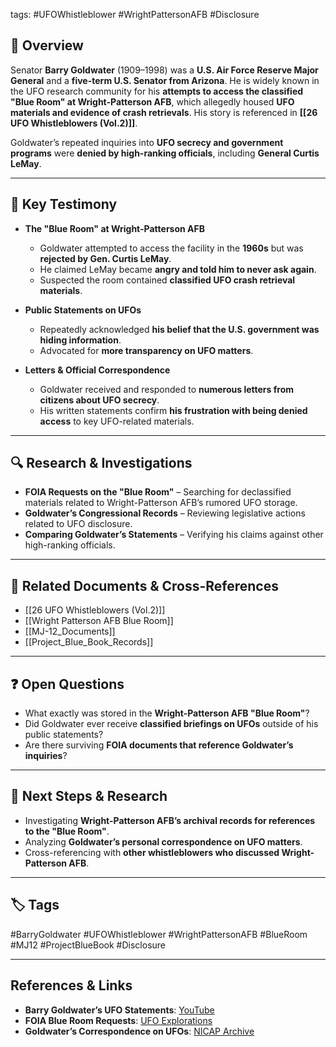 

tags: #UFOWhistleblower #WrightPattersonAFB #Disclosure

## 📌 Overview

Senator **Barry Goldwater** (1909–1998) was a **U.S. Air Force Reserve Major General** and a **five-term U.S. Senator from Arizona**. He is widely known in the UFO research community for his **attempts to access the classified "Blue Room" at Wright-Patterson AFB**, which allegedly housed **UFO materials and evidence of crash retrievals**. His story is referenced in **[[26 UFO Whistleblowers (Vol.2)]]**.

Goldwater’s repeated inquiries into **UFO secrecy and government programs** were **denied by high-ranking officials**, including **General Curtis LeMay**.

---

## 📝 Key Testimony

- **The "Blue Room" at Wright-Patterson AFB**
    
    - Goldwater attempted to access the facility in the **1960s** but was **rejected by Gen. Curtis LeMay**.
    - He claimed LeMay became **angry and told him to never ask again**.
    - Suspected the room contained **classified UFO crash retrieval materials**.
- **Public Statements on UFOs**
    
    - Repeatedly acknowledged **his belief that the U.S. government was hiding information**.
    - Advocated for **more transparency on UFO matters**.
- **Letters & Official Correspondence**
    
    - Goldwater received and responded to **numerous letters from citizens about UFO secrecy**.
    - His written statements confirm **his frustration with being denied access** to key UFO-related materials.

---

## 🔍 Research & Investigations

- **FOIA Requests on the "Blue Room"** – Searching for declassified materials related to Wright-Patterson AFB’s rumored UFO storage.
- **Goldwater’s Congressional Records** – Reviewing legislative actions related to UFO disclosure.
- **Comparing Goldwater’s Statements** – Verifying his claims against other high-ranking officials.

---

## 🔗 Related Documents & Cross-References

- [[26 UFO Whistleblowers (Vol.2)]]
- [[Wright Patterson AFB Blue Room]]
- [[MJ-12_Documents]]
- [[Project_Blue_Book_Records]]

---

## ❓ Open Questions

- What exactly was stored in the **Wright-Patterson AFB "Blue Room"**?
- Did Goldwater ever receive **classified briefings on UFOs** outside of his public statements?
- Are there surviving **FOIA documents that reference Goldwater’s inquiries**?

---

## 🔮 Next Steps & Research

- Investigating **Wright-Patterson AFB’s archival records for references to the "Blue Room"**.
- Analyzing **Goldwater’s personal correspondence on UFO matters**.
- Cross-referencing with **other whistleblowers who discussed Wright-Patterson AFB**.

---

## 🏷️ Tags

#BarryGoldwater #UFOWhistleblower #WrightPattersonAFB #BlueRoom #MJ12 #ProjectBlueBook #Disclosure

---

## **References & Links**

- **Barry Goldwater’s UFO Statements**: [YouTube](https://www.youtube.com/watch?v=MtJo6vKnY54)
- **FOIA Blue Room Requests**: [UFO Explorations](https://www.ufoexplorations.com/_files/ugd/aa4aac_0ac132bebd5b43ffa84a5c5813d784c4.pdf)
- **Goldwater’s Correspondence on UFOs**: [NICAP Archive](http://www.nicap.org/goldwater_letter.htm)